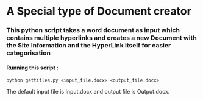 # A Special type of Document creator
### This python script takes a word document as input which contains multiple hyperlinks and creates a new Document with the Site Information and the HyperLink itself for easier categorisation
#### Running this script :  

``` python gettitles.py <input_file.docx> <output_file.docx> ```
  
The default input file is Input.docx and output file is Output.docx.